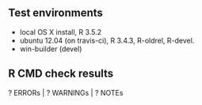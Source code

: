 ## Test environments

* local OS X install, R 3.5.2
* ubuntu 12.04 (on travis-ci), R 3.4.3, R-oldrel, R-devel.
* win-builder (devel)

## R CMD check results

? ERRORs | ? WARNINGs | ? NOTEs
